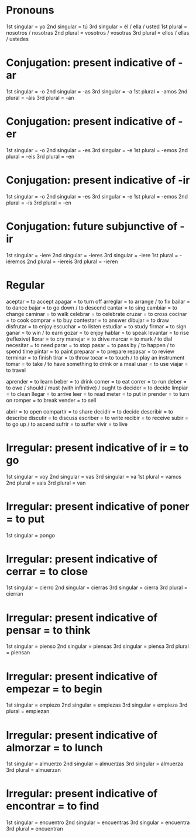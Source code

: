 # Pronouns
1st singular = yo
2nd singular = tú
3rd singular = él / ella / usted
1st plural = nosotros / nosotras
2nd plural = vosotros / vosotras
3rd plural = ellos / ellas / ustedes

# Conjugation: present indicative of -ar
1st singular = -o
2nd singular = -as
3rd singular = -a
1st plural = -amos
2nd plural = -áis
3rd plural = -an

# Conjugation: present indicative of -er
1st singular = -o
2nd singular = -es
3rd singular = -e
1st plural = -emos
2nd plural = -eis
3rd plural = -en

# Conjugation: present indicative of -ir
1st singular = -o
2nd singular = -es
3rd singular = -e
1st plural = -emos
2nd plural = -ís
3rd plural = -en

# Conjugation: future subjunctive of -ir
1st singular = -iere
2nd singular = -ieres
3rd singular = -iere
1st plural = -iéremos
2nd plural = -iereís
3rd plural = -ieren

# Regular
aceptar = to accept
apagar = to turn off
arreglar = to arrange / to fix
bailar = to dance
bajar = to go down / to descend
cantar = to sing
cambiar = to change
caminar = to walk
celebrar = to celebrate
cruzar = to cross
cocinar = to cook
comprar = to buy
contestar = to answer
dibujar = to draw
disfrutar = to enjoy
escuchar = to listen
estudiar = to study
firmar = to sign
ganar = to win / to earn
gozar = to enjoy
hablar = to speak
levantar = to rise (reflexive)
llorar = to cry
manejar = to drive
marcar = to mark / to dial
necesitar = to need
parar = to stop
pasar = to pass by / to happen / to spend time
pintar = to paint
preparar = to prepare
repasar = to review
terminar = to finish
tirar = to throw
tocar = to touch / to play an instrument
tomar = to take / to have something to drink or a meal
usar = to use
viajar = to travel

aprender = to learn
beber = to drink
comer = to eat
correr = to run
deber = to owe / should / must (with infinitive) / ought to
decider = to decide
limpiar = to clean
llegar = to arrive
leer = to read
meter = to put in
prender = to turn on
romper = to break
vender = to sell

abrir = to open
compartir = to share
decidir = to decide
describir = to describe
discutir = to discuss
escriber = to write
recibir = to receive
subir = to go up / to ascend
sufrir = to suffer
vivir = to live


# Irregular: present indicative of ir = to go
1st singular = voy
2nd singular = vas
3rd singular = va
1st plural = vamos
2nd plural = vais
3rd plural = van

# Irregular: present indicative of poner = to put
1st singular = pongo

# Irregular: present indicative of cerrar = to close
1st singular = cierro
2nd singular = cierras
3rd singular = cierra
3rd plural = cierran

# Irregular: present indicative of pensar = to think
1st singular = pienso
2nd singular = piensas
3rd singular = piensa
3rd plural = piensan

# Irregular: present indicative of empezar = to begin
1st singular = empiezo
2nd singular = empiezas
3rd singular = empieza
3rd plural = empiezan

# Irregular: present indicative of almorzar = to lunch
1st singular = almuerzo
2nd singular = almuerzas
3rd singular = almuerza
3rd plural = almuerzan

# Irregular: present indicative of encontrar = to find
1st singular = encuentro
2nd singular = encuentras
3rd singular = encuentra
3rd plural = encuentran

